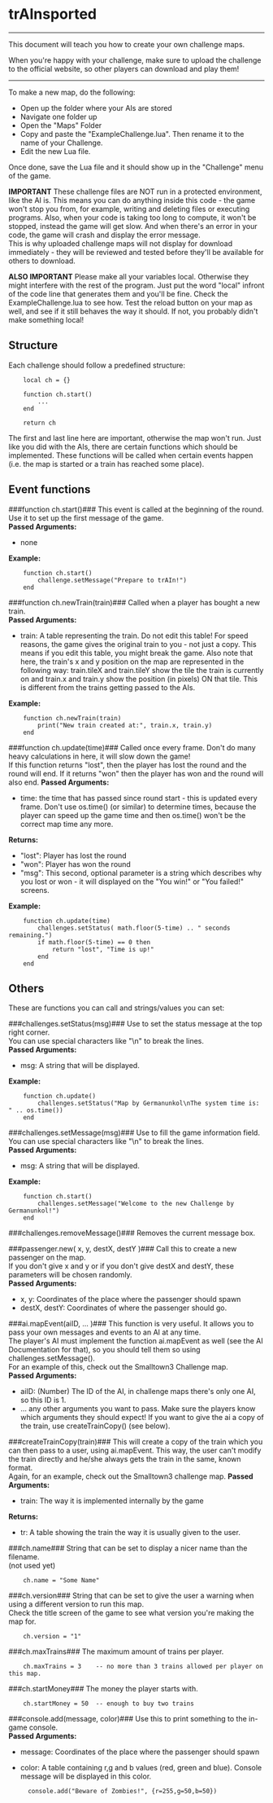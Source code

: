 **trAInsported**
=====================
- - - - - - - - - - -
This document will teach you how to create your own challenge maps.

When you're happy with your challenge, make sure to upload the challenge to the official website, so other players can download and play them!
- - - - - - - - - - -

To make a new map, do the following:
- Open up the folder where your AIs are stored
- Navigate one folder up
- Open the "Maps" Folder
- Copy and paste the "ExampleChallenge.lua". Then rename it to the name of your Challenge.
- Edit the new Lua file.

Once done, save the Lua file and it should show up in the "Challenge" menu of the game.

**IMPORTANT** These challenge files are NOT run in a protected environment, like the AI is. This means you can do anything inside this code - the game won't stop you from, for example, writing and deleting files or executing programs. Also, when your code is taking too long to compute, it won't be stopped, instead the game will get slow. And when there's an error in your code, the game will crash and display the error message.  
This is why uploaded challenge maps will not display for download immediately - they will be reviewed and tested before they'll be available for others to download.

**ALSO IMPORTANT** Please make all your variables local. Otherwise they might interfere with the rest of the program. Just put the word "local" infront of the code line that generates them and you'll be fine. Check the ExampleChallenge.lua to see how. Test the reload button on your map as well, and see if it still behaves the way it should. If not, you probably didn't make something local!

Structure
--------------------

Each challenge should follow a predefined structure:

		local ch = {}
		
		function ch.start()
			...
		end
		
		return ch

The first and last line here are important, otherwise the map won't run.
Just like you did with the AIs, there are certain functions which should be implemented. These functions will be called when certain events happen (i.e. the map is started or a train has reached some place).

Event functions
--------------------

###function ch.start()###
This event is called at the beginning of the round. Use it to set up the first message of the game.  
**Passed Arguments:**

- none

**Example:**

		function ch.start()
			challenge.setMessage("Prepare to trAIn!")
		end

###function ch.newTrain(train)###
Called when a player has bought a new train.  
**Passed Arguments:**

- train: A table representing the train. Do not edit this table! For speed reasons, the game gives the original train to you - not just a copy. This means if you edit this table, you might break the game. Also note that here, the train's x and y position on the map are represented in the following way: train.tileX and train.tileY show the tile the train is currently on and train.x and train.y show the position (in pixels) ON that tile. This is different from the trains getting passed to the AIs.

**Example:**

		function ch.newTrain(train)
			print("New train created at:", train.x, train.y)
		end

###function ch.update(time)###
Called once every frame. Don't do many heavy calculations in here, it will slow down the game!  
If this function returns "lost", then the player has lost the round and the round will end. If it returns "won" then the player has won and the round will also end.
**Passed Arguments:**

- time: the time that has passed since round start - this is updated every frame. Don't use os.time() (or similar) to determine times, because the player can speed up the game time and then os.time() won't be the correct map time any more.

**Returns:**

- "lost": Player has lost the round
- "won": Player has won the round
- "msg": This second, optional parameter is a string which describes why you lost or won - it will displayed on the "You win!" or "You failed!" screens.

**Example:**

		function ch.update(time)
			challenges.setStatus( math.floor(5-time) .. " seconds remaining.")
			if math.floor(5-time) == 0 then
				return "lost", "Time is up!"
			end
		end


Others
--------------------
These are functions you can call and strings/values you can set:

###challenges.setStatus(msg)###
Use to set the status message at the top right corner.  
You can use special characters like "\n" to break the lines.  
**Passed Arguments:**

- msg: A string that will be displayed.

**Example:**

		function ch.update()
			challenges.setStatus("Map by Germanunkol\nThe system time is: " .. os.time())
		end
		
###challenges.setMessage(msg)###
Use to fill the game information field.  
You can use special characters like "\n" to break the lines.  
**Passed Arguments:**

- msg: A string that will be displayed.

**Example:**

		function ch.start()
			challenges.setMessage("Welcome to the new Challenge by Germanunkol!")
		end
		
###challenges.removeMessage()###
Removes the current message box.  

###passenger.new( x, y, destX, destY )###
Call this to create a new passenger on the map.  
If you don't give x and y or if you don't give destX and destY, these parameters will be chosen randomly.  
**Passed Arguments:**

- x, y: Coordinates of the place where the passenger should spawn
- destX, destY: Coordinates of where the passenger should go.

###ai.mapEvent(aiID, ... )###
This function is very useful. It allows you to pass your own messages and events to an AI at any time.  
The player's AI must implement the function ai.mapEvent as well (see the AI Documentation for that), so you should tell them so using challenges.setMessage().  
For an example of this, check out the Smalltown3 Challenge map.  
**Passed Arguments:**

- aiID: (Number) The ID of the AI, in challenge maps there's only one AI, so this ID is 1.
- ... any other arguments you want to pass. Make sure the players know which arguments they should expect! If you want to give the ai a copy of the train, use createTrainCopy() (see below).

###createTrainCopy(train)###
This will create a copy of the train which you can then pass to a user, using ai.mapEvent. This way, the user can't modify the train directly and he/she always gets the train in the same, known format.  
Again, for an example, check out the Smalltown3 challenge map.
**Passed Arguments:**

- train: The way it is implemented internally by the game

**Returns:**

- tr: A table showing the train the way it is usually given to the user.


###ch.name###
String that can be set to display a nicer name than the filename.  
(not used yet)

		ch.name = "Some Name"

###ch.version###
String that can be set to give the user a warning when using a different version to run this map.  
Check the title screen of the game to see what version you're making the map for.  

		ch.version = "1"
		
		
###ch.maxTrains###
The maximum amount of trains per player.  

		ch.maxTrains = 3	-- no more than 3 trains allowed per player on this map.

###ch.startMoney###
The money the player starts with.  
	
		ch.startMoney = 50	-- enough to buy two trains
		
###console.add(message, color)###
Use this to print something to the in-game console.  
**Passed Arguments:**

- message: Coordinates of the place where the passenger should spawn
- color: A table containing r,g and b values (red, green and blue). Console message will be displayed in this color.

		console.add("Beware of Zombies!", {r=255,g=50,b=50})

